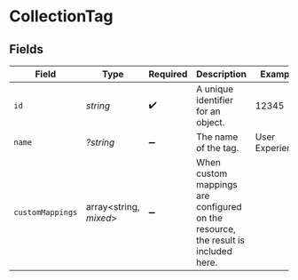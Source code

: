 # CollectionTag


## Fields

| Field                                                                             | Type                                                                              | Required                                                                          | Description                                                                       | Example                                                                           |
| --------------------------------------------------------------------------------- | --------------------------------------------------------------------------------- | --------------------------------------------------------------------------------- | --------------------------------------------------------------------------------- | --------------------------------------------------------------------------------- |
| `id`                                                                              | *string*                                                                          | :heavy_check_mark:                                                                | A unique identifier for an object.                                                | 12345                                                                             |
| `name`                                                                            | *?string*                                                                         | :heavy_minus_sign:                                                                | The name of the tag.                                                              | User Experience                                                                   |
| `customMappings`                                                                  | array<string, *mixed*>                                                            | :heavy_minus_sign:                                                                | When custom mappings are configured on the resource, the result is included here. |                                                                                   |
